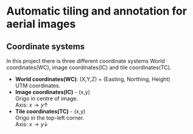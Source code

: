 # Automatic tiling and annotation for aerial images

## Coordinate systems
In this project there is three different coordinate systems World coordinates(WC), image coordinates(IC) and tile coordinates(TC).

- **World coordinates(WC)**:  (X,Y,Z) = (Easting, Northing, Height)  
    UTM coordinates. 
- **Image coordinates(IC)** - (x,y)   
    Origo in centre of image.  
    Axis: $x\rightarrow y\uparrow$  
- **Tile coordinates(TC)** - (x,y)  
    Origo in the top-left corner.  
    Axis: $x\rightarrow y\downarrow$

